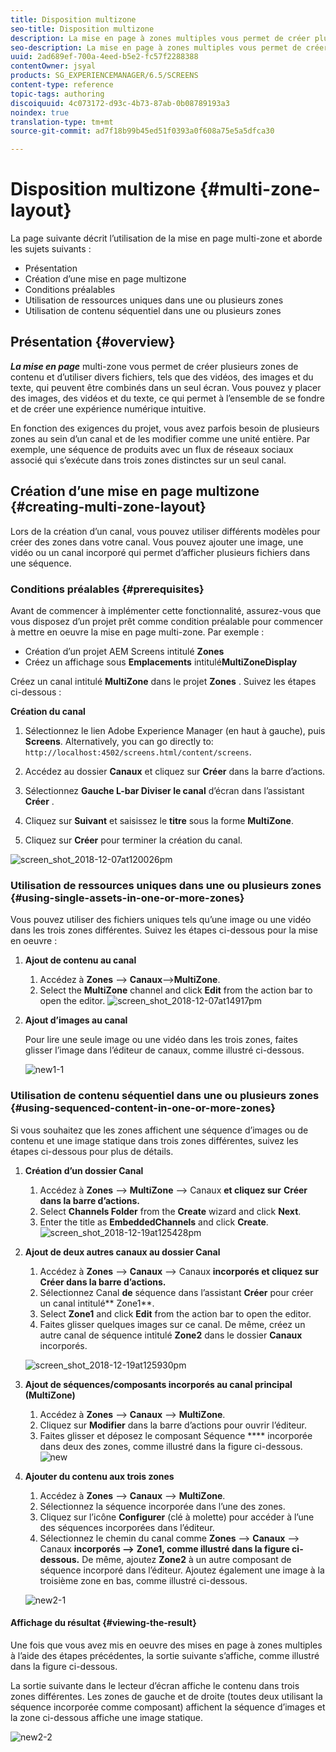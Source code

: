 ```yaml
---
title: Disposition multizone
seo-title: Disposition multizone
description: La mise en page à zones multiples vous permet de créer plusieurs zones de contenu et d’utiliser divers fichiers, tels que des vidéos, des images et du texte, qui peuvent être combinés dans un seul écran. Consultez cette page pour en savoir plus.
seo-description: La mise en page à zones multiples vous permet de créer plusieurs zones de contenu et d’utiliser divers fichiers, tels que des vidéos, des images et du texte, qui peuvent être combinés dans un seul écran. Consultez cette page pour en savoir plus.
uuid: 2ad689ef-700a-4eed-b5e2-fc57f2288388
contentOwner: jsyal
products: SG_EXPERIENCEMANAGER/6.5/SCREENS
content-type: reference
topic-tags: authoring
discoiquuid: 4c073172-d93c-4b73-87ab-0b08789193a3
noindex: true
translation-type: tm+mt
source-git-commit: ad7f18b99b45ed51f0393a0f608a75e5a5dfca30

---
```



# Disposition multizone {#multi-zone-layout}

La page suivante décrit l’utilisation de la mise en page multi-zone et aborde les sujets suivants :

* Présentation
* Création d’une mise en page multizone
* Conditions préalables
* Utilisation de ressources uniques dans une ou plusieurs zones
* Utilisation de contenu séquentiel dans une ou plusieurs zones

## Présentation {#overview}

***La mise en page*** multi-zone vous permet de créer plusieurs zones de contenu et d’utiliser divers fichiers, tels que des vidéos, des images et du texte, qui peuvent être combinés dans un seul écran. Vous pouvez y placer des images, des vidéos et du texte, ce qui permet à l’ensemble de se fondre et de créer une expérience numérique intuitive.

En fonction des exigences du projet, vous avez parfois besoin de plusieurs zones au sein d’un canal et de les modifier comme une unité entière. Par exemple, une séquence de produits avec un flux de réseaux sociaux associé qui s’exécute dans trois zones distinctes sur un seul canal.

## Création d’une mise en page multizone {#creating-multi-zone-layout}

Lors de la création d’un canal, vous pouvez utiliser différents modèles pour créer des zones dans votre canal. Vous pouvez ajouter une image, une vidéo ou un canal incorporé qui permet d’afficher plusieurs fichiers dans une séquence.

### Conditions préalables {#prerequisites}

Avant de commencer à implémenter cette fonctionnalité, assurez-vous que vous disposez d’un projet prêt comme condition préalable pour commencer à mettre en oeuvre la mise en page multi-zone. Par exemple :

* Création d’un projet AEM Screens intitulé **Zones**
* Créez un affichage sous **Emplacements** intitulé&#x200B;**MultiZoneDisplay**

Créez un canal intitulé **MultiZone** dans le projet **Zones** . Suivez les étapes ci-dessous :

**Création du canal**

1. Sélectionnez le lien Adobe Experience Manager (en haut à gauche), puis **Screens**. Alternatively, you can ﻿go directly to: `http://localhost:4502/screens.html/content/screens`.
1. Accédez au dossier **Canaux** et cliquez sur **Créer** dans la barre d’actions.

1. Sélectionnez **Gauche L-bar Diviser le canal** d’écran dans l’assistant **Créer** .

1. Cliquez sur **Suivant** et saisissez le **titre** sous la forme **MultiZone**.

1. Cliquez sur **Créer** pour terminer la création du canal.

![screen_shot_2018-12-07at120026pm](assets/screen_shot_2018-12-07at120026pm.png)

### Utilisation de ressources uniques dans une ou plusieurs zones {#using-single-assets-in-one-or-more-zones}

Vous pouvez utiliser des fichiers uniques tels qu’une image ou une vidéo dans les trois zones différentes. Suivez les étapes ci-dessous pour la mise en oeuvre :

1. **Ajout de contenu au canal**

   1. Accédez à **Zones** —&gt; **Canaux**—&gt;**MultiZone**.
   1. Select the **MultiZone** channel and click **Edit** from the action bar to open the editor.
   ![screen_shot_2018-12-07at14917pm](assets/screen_shot_2018-12-07at14917pm.png)

1. **Ajout d’images au canal**

   Pour lire une seule image ou une vidéo dans les trois zones, faites glisser l’image dans l’éditeur de canaux, comme illustré ci-dessous.

   ![new1-1](assets/new1-1.gif)

### Utilisation de contenu séquentiel dans une ou plusieurs zones {#using-sequenced-content-in-one-or-more-zones}

Si vous souhaitez que les zones affichent une séquence d’images ou de contenu et une image statique dans trois zones différentes, suivez les étapes ci-dessous pour plus de détails.

1. **Création d’un dossier Canal**

   1. Accédez à **Zones** —&gt; **MultiZone** —&gt; Canaux **et cliquez sur** **Créer dans la barre d’actions.**
   1. Select **Channels Folder** from the **Create** wizard and click **Next**.
   1. Enter the title as **EmbeddedChannels** and click **Create**.
   ![screen_shot_2018-12-19at125428pm](assets/screen_shot_2018-12-19at125428pm.png)

1. **Ajout de deux autres canaux au dossier Canal**

   1. Accédez à **Zones** —&gt; **Canaux** —&gt; Canaux **incorporés et cliquez sur** **Créer dans la barre d’actions.**
   1. Sélectionnez Canal **de** séquence dans l’assistant **Créer** pour créer un canal intitulé** Zone1**.
   1. Select **Zone1** and click **Edit** from the action bar to open the editor.
   1. Faites glisser quelques images sur ce canal.
   De même, créez un autre canal de séquence intitulé **Zone2** dans le dossier **Canaux** incorporés.

   ![screen_shot_2018-12-19at125930pm](assets/screen_shot_2018-12-19at125930pm.png)

1. **Ajout de séquences/composants incorporés au canal principal (MultiZone)**

   1. Accédez à **Zones** —&gt; **Canaux** —&gt; **MultiZone**.
   1. Cliquez sur **Modifier** dans la barre d’actions pour ouvrir l’éditeur.
   1. Faites glisser et déposez le composant Séquence **** incorporée dans deux des zones, comme illustré dans la figure ci-dessous.
   ![new](assets/new.gif)

1. **Ajouter du contenu aux trois zones**

   1. Accédez à **Zones** —&gt; **Canaux** —&gt; **MultiZone**.
   1. Sélectionnez la séquence incorporée dans l’une des zones.
   1. Cliquez sur l’icône **Configurer** (clé à molette) pour accéder à l’une des séquences incorporées dans l’éditeur.
   1. Sélectionnez le chemin du canal comme **Zones** —&gt; **Canaux** —&gt; Canaux **incorporés —&gt;** **Zone1, comme illustré dans la figure ci-dessous.**
   De même, ajoutez **Zone2** à un autre composant de séquence incorporé dans l’éditeur. Ajoutez également une image à la troisième zone en bas, comme illustré ci-dessous.

   ![new2-1](assets/new2-1.gif)

#### Affichage du résultat {#viewing-the-result}

Une fois que vous avez mis en oeuvre des mises en page à zones multiples à l’aide des étapes précédentes, la sortie suivante s’affiche, comme illustré dans la figure ci-dessous.

La sortie suivante dans le lecteur d’écran affiche le contenu dans trois zones différentes. Les zones de gauche et de droite (toutes deux utilisant la séquence incorporée comme composant) affichent la séquence d’images et la zone ci-dessous affiche une image statique.

![new2-2](assets/new2-2.gif)


